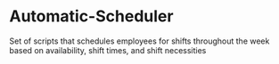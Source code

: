 # Automatic-Scheduler
Set of scripts that schedules employees for shifts throughout the week based on availability, shift times, and shift necessities
